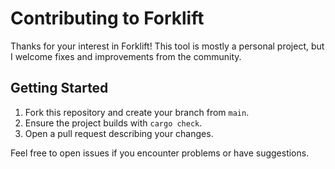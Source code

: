 # Contributing to Forklift

Thanks for your interest in Forklift! This tool is mostly a personal project, but I welcome fixes and improvements from the community.

## Getting Started

1. Fork this repository and create your branch from `main`.
2. Ensure the project builds with `cargo check`.
3. Open a pull request describing your changes.

Feel free to open issues if you encounter problems or have suggestions.
